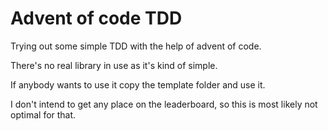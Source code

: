 # Advent of code TDD

Trying out some simple TDD with the help of advent of code.

There's no real library in use as it's kind of simple.

If anybody wants to use it copy the template folder and use it.

I don't intend to get any place on the leaderboard, so this is most likely not optimal for that. 

